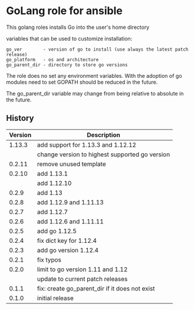 # GoLang role for ansible

This golang roles installs Go into the user's home directory

variables that can be used to customize installation:

    go_ver        - version of go to install (use always the latest patch release)
    go_platform   - os and architecture
    go_parent_dir - directory to store go versions

The role does no set any environment variables. With the adoption of go modules need to set GOPATH should be reduced in the future.

The go_parent_dir variable may change from being relative to absolute in the future.

## History

|Version|Description|
|---|---|
|1.13.3|add support for 1.13.3 and 1.12.12|
||change version to highest supported go version|
|0.2.11|remove unused template|
|0.2.10|add 1.13.1|
||add 1.12.10|
|0.2.9|add 1.13|
|0.2.8|add 1.12.9 and 1.11.13|
|0.2.7|add 1.12.7|
|0.2.6|add 1.12.6 and 1.11.11|
|0.2.5|add go 1.12.5|
|0.2.4|fix dict key for 1.12.4|
|0.2.3|add go version 1.12.4|
|0.2.1|fix typos|
|0.2.0|limit to go version 1.11 and 1.12|
||update to current patch releases|
|0.1.1|fix: create go_parent_dir if it does not exist|
|0.1.0|initial release|
